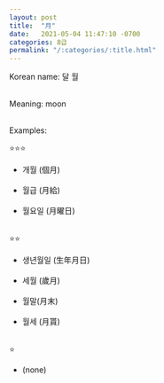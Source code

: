 ```yaml
---
layout: post
title:  "月"
date:   2021-05-04 11:47:10 -0700
categories: 8급
permalink: "/:categories/:title.html"
---
```


Korean name: 달 월 <br><br>

Meaning: moon <br><br>

Examples:

⭐⭐⭐
* 개월 (個月) <br><br>
* 월급 (月給) <br><br>
* 월요일 (月曜日) <br><br>


⭐⭐
* 생년월일 (生年月日) <br><br>
* 세월 (歲月) <br><br>
* 월말(月末) <br><br>
* 월세 (月貰) <br><br>


⭐
* (none)

